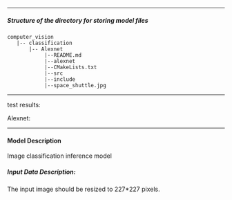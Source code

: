 *******************************************************************************
##### Structure of the directory for storing model files
```
computer_vision
   |-- classification   
       |-- Alexnet
            |--README.md            
            |--alexnet    
            |--CMakeLists.txt   
            |--src
            |--include
            |--space_shuttle.jpg
```
*******************************************************************************


  test results:


Alexnet:





*******************************************************************************
#### Model Description

Image classification inference model



##### Input Data Description:

The input image should be resized to 227*227 pixels.



